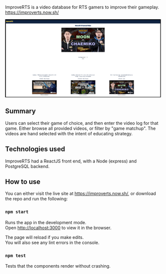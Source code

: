 ImproveRTS is a video database for RTS gamers to improve their gameplay.
https://improverts.now.sh/

![Preview](./src/images/irts.png)

## Summary

Users can select their game of choice, and then enter the video log for that game. Either browse all provided videos, or filter by "game matchup". The videos are hand selected with the intent of educating strategy.


## Technologies used

ImproveRTS had a ReactJS front end, with a Node (express) and PostgreSQL backend.

## How to use

You can either visit the live site at https://improverts.now.sh/, or download the repo and run the following:

### `npm start`

Runs the app in the development mode.<br />
Open [http://localhost:3000](http://localhost:3000) to view it in the browser.

The page will reload if you make edits.<br />
You will also see any lint errors in the console.

### `npm test`

Tests that the components render without crashing.


